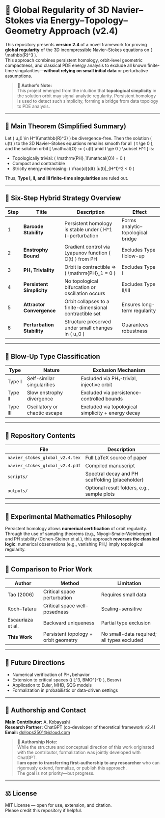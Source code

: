 # 🌊 Global Regularity of 3D Navier–Stokes via Energy–Topology–Geometry Approach (v2.4)

This repository presents **version 2.4** of a novel framework for proving **global regularity** of the 3D incompressible Navier–Stokes equations on \( \mathbb{R}^3 \).  
This approach combines persistent homology, orbit-level geometric compactness, and classical PDE energy analysis to exclude all known finite-time singularities—**without relying on small initial data** or perturbative assumptions.

> 🧠 **Author’s Note:**  
> This project emerged from the intuition that **topological simplicity** in the solution orbit may signal analytic regularity. Persistent homology is used to detect such simplicity, forming a bridge from data topology to PDE analysis.

---

## 🔑 Main Theorem (Simplified Summary)

Let \( u_0 \in H^1(\mathbb{R}^3) \) be divergence-free. Then the solution \( u(t) \) to the 3D Navier–Stokes equations remains smooth for all \( t \ge 0 \), and the solution orbit
\[
\mathcal{O} := \{ u(t) \mid t \ge 0 \} \subset H^1
\]
is:
- Topologically trivial: \( \mathrm{PH}_1(\mathcal{O}) = 0 \)
- Compact and contractible
- Strictly energy-decreasing: \( \frac{d}{dt} \|u(t)\|_{H^1}^2 < 0 \)

Thus, **Type I, II, and III finite-time singularities** are ruled out.

---

## 🧠 Six-Step Hybrid Strategy Overview

| Step | Title | Description | Effect |
|------|-------|-------------|--------|
| 1 | **Barcode Stability** | Persistent homology is stable under \( H^1 \)-perturbation | Forms analytic–topological bridge |
| 2 | **Enstrophy Bound** | Gradient control via Lyapunov function \( C(t) \) from PH | Excludes Type I blow-up |
| 3 | **PH₁ Triviality** | Orbit is contractible ⇒ \( \mathrm{PH}_1 = 0 \) | Excludes Type I |
| 4 | **Persistent Simplicity** | No topological bifurcation or oscillation occurs | Excludes Type II/III |
| 5 | **Attractor Convergence** | Orbit collapses to a finite-dimensional contractible set | Ensures long-term regularity |
| 6 | **Perturbation Stability** | Structure preserved under small changes in \( u_0 \) | Guarantees robustness |

---

## 🚫 Blow-Up Type Classification

| Type | Nature | Exclusion Mechanism |
|------|--------|----------------------|
| Type I | Self-similar singularities | Excluded via PH₁-trivial, injective orbit |
| Type II | Slow enstrophy divergence | Excluded via persistence-controlled bounds |
| Type III | Oscillatory or chaotic escape | Excluded via topological simplicity + energy decay |

---

## 📁 Repository Contents

| File | Description |
|------|-------------|
| `navier_stokes_global_v2.4.tex`  | Full LaTeX source of paper |
| `navier_stokes_global_v2.4.pdf`  | Compiled manuscript |
| `scripts/` | Spectral decay and PH scaffolding (placeholder) |
| `outputs/` | Optional result folders, e.g., sample plots |

---

## 🔬 Experimental Mathematics Philosophy

Persistent homology allows **numerical certification** of orbit regularity.  
Through the use of sampling theorems (e.g., Niyogi–Smale–Weinberger) and PH stability (Cohen–Steiner et al.), this approach **reverses the classical logic**: numerical observations (e.g., vanishing PH₁) imply topological regularity.

---

## 🔄 Comparison to Prior Work

| Author | Method | Limitation |
|--------|--------|------------|
| Tao (2006) | Critical space perturbation | Requires small data |
| Koch–Tataru | Critical space well-posedness | Scaling-sensitive |
| Escauriaza et al. | Backward uniqueness | Partial type exclusion |
| **This Work** | Persistent topology + orbit geometry | No small-data required; all types excluded |

---

## 🧩 Future Directions

- Numerical verification of PH₁ behavior
- Extension to critical spaces (\( L^3, BMO^{-1} \), Besov)
- Application to Euler, MHD, SQG models
- Formalization in probabilistic or data-driven settings

---

## 👤 Authorship and Contact

**Main Contributor:** A. Kobayashi  
**Research Partner:** ChatGPT (co-developer of theoretical framework v2.4)  
**Email:** dollops2501@icloud.com

> 🚩 **Authorship Note:**  
> While the structure and conceptual direction of this work originated with the contributor, formalization was jointly developed with ChatGPT.  
> **I am open to transferring first-authorship to any researcher** who can rigorously extend, formalize, or publish this approach.  
> The goal is not priority—but progress.

---

## ⚖️ License

MIT License — open for use, extension, and citation.  
Please credit this repository if helpful.
